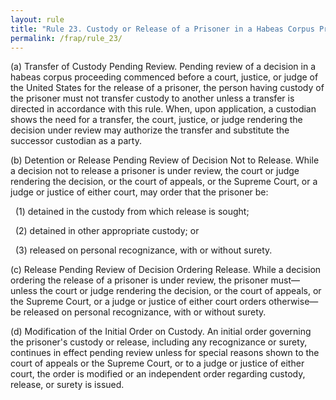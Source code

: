 ```yaml
---
layout: rule
title: "Rule 23. Custody or Release of a Prisoner in a Habeas Corpus Proceeding"
permalink: /frap/rule_23/
---
```


(a) Transfer of Custody Pending Review. Pending review of a decision in a habeas corpus proceeding commenced before a court, justice, or judge of the United States for the release of a prisoner, the person having custody of the prisoner must not transfer custody to another unless a transfer is directed in accordance with this rule. When, upon application, a custodian shows the need for a transfer, the court, justice, or judge rendering the decision under review may authorize the transfer and substitute the successor custodian as a party.


(b) Detention or Release Pending Review of Decision Not to Release. While a decision not to release a prisoner is under review, the court or judge rendering the decision, or the court of appeals, or the Supreme Court, or a judge or justice of either court, may order that the prisoner be:


&nbsp;&nbsp;(1) detained in the custody from which release is sought;


&nbsp;&nbsp;(2) detained in other appropriate custody; or


&nbsp;&nbsp;(3) released on personal recognizance, with or without surety.


(c) Release Pending Review of Decision Ordering Release. While a decision ordering the release of a prisoner is under review, the prisoner must—unless the court or judge rendering the decision, or the court of appeals, or the Supreme Court, or a judge or justice of either court orders otherwise—be released on personal recognizance, with or without surety.


(d) Modification of the Initial Order on Custody. An initial order governing the prisoner's custody or release, including any recognizance or surety, continues in effect pending review unless for special reasons shown to the court of appeals or the Supreme Court, or to a judge or justice of either court, the order is modified or an independent order regarding custody, release, or surety is issued.
